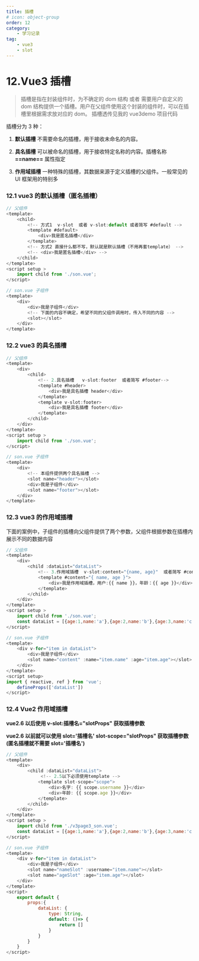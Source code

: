 ```yaml
---
title: 插槽
# icon: object-group
order: 12
category:
    - 学习记录
tag:
    - vue3
    - slot
---
```


# 12.Vue3 插槽

> 插槽是指在封装组件时，为不确定的 dom 结构 或者 需要用户自定义的 dom 结构提供一个插槽。用户在父组件使用这个封装的组件时，可以在插槽里根据需求放对应的 dom。
> 插槽透传见我的 vue3demo 项目代码

插槽分为 3 种：

1.  **默认插槽** 不需要命名的插槽，用于接收未命名的内容。

2.  **具名插槽** 可以被命名的插槽，用于接收特定名称的内容。插槽名称 **==name==** 属性指定

3.  **作用域插槽** 一种特殊的插槽，其数据来源于定义插槽的父组件。一般常见的 UI 框架用的特别多

### 12.1 vue3 的默认插槽（匿名插槽）

```javascript
// 父组件
<template>
    <child>
        <!-- 方式1  v-slot  或者 v-slot:default 或者简写 #default -->
        <template #default>
            <div>我是匿名插槽</div>
        </template>
        <!-- 方式2 直接什么都不写，默认就是默认插槽（不用再套template） -->
        <!-- <div>我是匿名插槽</div> -->
    </child>
</template>
<script setup >
	import child from './son.vue';
</script>
```

```javascript
// son.vue 子组件
<template>
	<div>
		<div>我是子组件</div>
		<!-- 下面的内容不确定，希望不同的父组件调用时，传入不同的内容 -->
		<slot></slot>
	</div>
</template>
```

### 12.2 vue3 的具名插槽

```javascript
// 父组件
<template>
	<div>
		<child>
			<!-- 2.具名插槽   v-slot:footer  或者简写 #footer-->
            <template #header>
                <div>我是具名插槽 header</div>
            </template>
            <template v-slot:footer>
                <div>我是具名插槽 footer</div>
            </template>
		</child>
	</div>
</template>
<script setup >
	import child from './son.vue';
</script>
```

```javascript
// son.vue 子组件
<template>
	<div>
		<!-- 本组件提供两个具名插槽 -->
		<slot name="header"></slot>
		<div>我是子组件</div>
		<slot name="footer"></slot>
	</div>
</template>
```

### 12.3 vue3 的作用域插槽

下面的案例中，子组件的插槽向父组件提供了两个参数，父组件根据参数在插槽内展示不同的数据内容

```javascript
// 父组件
<template>
	<div>
		<child :dataList="dataList">
			<!-- 3.作用域插槽  v-slot:content="{name, age}"  或者简写 #content="{name, age}" -->
            <template #content="{ name, age }">
                <div>我是作用域插槽，用户:{{ name }}，年龄：{{ age }}</div>
            </template>
		</child>
	</div>
</template>
<script setup >
	import child from './son.vue';
	const dataList = [{age:1,name:'a'},{age:2,name:'b'},{age:3,name:'c'}]
</script>
```

```javascript
// son.vue 子组件
<template>
	<div v-for="item in dataList">
		<div>我是子组件</div>
		<slot name="content" :name="item.name" :age="item.age"></slot>
	</div>
</template>
<script setup>
import { reactive, ref } from 'vue';
	defineProps(['dataList'])
</script>
```

### 12.4 Vue2 作用域插槽

**vue2.6 以后使用 v-slot:插槽名="slotProps" 获取插槽参数**

**vue2.6 以前就可以使用 slot='插槽名' slot-scope="slotProps" 获取插槽参数 (匿名插槽就不需要 slot='插槽名')**

```javascript
// 父组件
<template>
	<div>
		<child :dataList="dataList">
			 <!-- 2.5以下必须使用template -->
			<template slot-scope="scope">
				<div>名字: {{ scope.username }}</div>
				<div>年龄: {{ scope.age }}</div>
			</template>
		</child>
	</div>
</template>
<script setup >
	import child from './v3page3_son.vue';
	const dataList = [{age:1,name:'a'},{age:2,name:'b'},{age:3,name:'c'}]
</script>
```

```javascript
// son.vue 子组件
<template>
	<div v-for="item in dataList">
		<div>我是子组件</div>
		<slot name="nameSlot" :username="item.name"></slot>
		<slot name="ageSlot" :age="item.age"></slot>
	</div>
</template>
<script>
	export default {
		props:{
			dataList: {
				type: String,
				default: ()=> {
					return []
				}
			}
		}
	}
</script>
```
